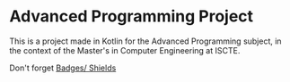 # Advanced Programming Project
This is a project made in Kotlin for the Advanced Programming subject, in the context of the Master's in Computer Engineering at ISCTE.

Don't forget [Badges/ Shields](https://shields.io/badges)